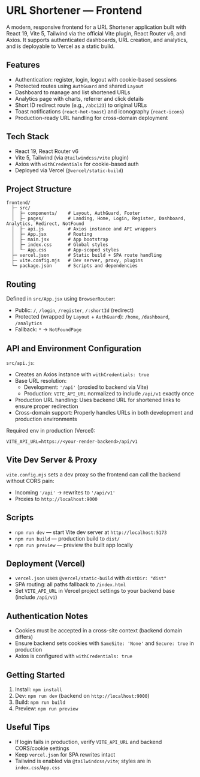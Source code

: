 # URL Shortener — Frontend

A modern, responsive frontend for a URL Shortener application built with React 19, Vite 5, Tailwind via the official Vite plugin, React Router v6, and Axios. It supports authenticated dashboards, URL creation, and analytics, and is deployable to Vercel as a static build.

## Features
- Authentication: register, login, logout with cookie-based sessions
- Protected routes using `AuthGuard` and shared `Layout`
- Dashboard to manage and list shortened URLs
- Analytics page with charts, referrer and click details
- Short ID redirect route (e.g., `/abc123`) to original URLs
- Toast notifications (`react-hot-toast`) and iconography (`react-icons`)
- Production-ready URL handling for cross-domain deployment

## Tech Stack
- React 19, React Router v6
- Vite 5, Tailwind (via `@tailwindcss/vite` plugin)
- Axios with `withCredentials` for cookie-based auth
- Deployed via Vercel (`@vercel/static-build`)

## Project Structure
```
frontend/
  ├─ src/
  │  ├─ components/    # Layout, AuthGuard, Footer
  │  ├─ pages/         # Landing, Home, Login, Register, Dashboard, Analytics, Redirect, NotFound
  │  ├─ api.js         # Axios instance and API wrappers
  │  ├─ App.jsx        # Routing
  │  ├─ main.jsx       # App bootstrap
  │  ├─ index.css      # Global styles
  │  └─ App.css        # App-scoped styles
  ├─ vercel.json       # Static build + SPA route handling
  ├─ vite.config.mjs   # Dev server, proxy, plugins
  └─ package.json      # Scripts and dependencies
```

## Routing
Defined in `src/App.jsx` using `BrowserRouter`:
- Public: `/`, `/login`, `/register`, `/:shortId` (redirect)
- Protected (wrapped by `Layout` + `AuthGuard`): `/home`, `/dashboard`, `/analytics`
- Fallback: `*` → `NotFoundPage`

## API and Environment Configuration
`src/api.js`:
- Creates an Axios instance with `withCredentials: true`
- Base URL resolution:
  - Development: `'/api'` (proxied to backend via Vite)
  - Production: `VITE_API_URL` normalized to include `/api/v1` exactly once
- Production URL handling: Uses backend URL for shortened links to ensure proper redirection
- Cross-domain support: Properly handles URLs in both development and production environments

Required env in production (Vercel):
```
VITE_API_URL=https://<your-render-backend>/api/v1
```

## Vite Dev Server & Proxy
`vite.config.mjs` sets a dev proxy so the frontend can call the backend without CORS pain:
- Incoming `'/api'` → rewrites to `'/api/v1'`
- Proxies to `http://localhost:9000`

## Scripts
- `npm run dev` — start Vite dev server at `http://localhost:5173`
- `npm run build` — production build to `dist/`
- `npm run preview` — preview the built app locally

## Deployment (Vercel)
- `vercel.json` uses `@vercel/static-build` with `distDir: "dist"`
- SPA routing: all paths fallback to `/index.html`
- Set `VITE_API_URL` in Vercel project settings to your backend base (include `/api/v1`)

## Authentication Notes
- Cookies must be accepted in a cross-site context (backend domain differs)
- Ensure backend sets cookies with `SameSite: 'None'` and `Secure: true` in production
- Axios is configured with `withCredentials: true`

## Getting Started
1. Install: `npm install`
2. Dev: `npm run dev` (backend on `http://localhost:9000`)
3. Build: `npm run build`
4. Preview: `npm run preview`

## Useful Tips
- If login fails in production, verify `VITE_API_URL` and backend CORS/cookie settings
- Keep `vercel.json` for SPA rewrites intact
- Tailwind is enabled via `@tailwindcss/vite`; styles are in `index.css`/`App.css`

